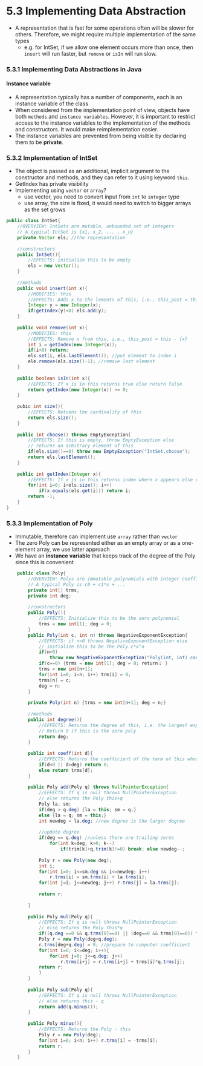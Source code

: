 5.3 Implementing Data Abstraction
===

- A representation that is fast for some operations often will be slower for others. Therefore, we might require multiple implementation of the same types
	- e.g. for IntSet, if we allow one element occurs more than once, then `insert` will run faster, but `remove` or `isIn` will run slow. 

### 5.3.1 Implementing Data Abstractions in Java
#### Instance variable
- A representation typically has a number of components, each is an instance variable of the class
- When considered from the implementation point of view, objects have both `methods` and `instance variables`. However, it is important to restrict access to the instance variables to the implementation of the methods and constructors. It would make reimplementation easier.
- The instance variables are prevented from being visible by declaring them to be **private**.

### 5.3.2 Implementation of IntSet
- The object is passed as an additional, implicit argument to the constructor and methods, and they can refer to it using keyword `this`.
- GetIndex has private visibility
- Implementing using `vector` or `array`?
	- use vector, you need to convert input from `int` to `integer` type
	- use array, the size is fixed, it would need to switch to bigger arrays as the set grows
``` java
public class IntSet{
	//OVERVIEW: IntSets are mutable, unbounded set of integers
	// A typical IntSet is {x1, x_2, ... , x_n}
	private Vector els; //the representation
	
	//constructors
	public IntSet(){
		//EFFECTS: initialize this to be empty
		els = new Vector();
	}
		
	//methods
	public void insert(int x){
		//MODIFIES: this
		//EFFECTS: Adds x to the lements of this, i.e., this_post = this + {x}
		Integer y = new Integer(x);
		if(getIndex(y)<0) els.add(y);
	}
		
	public void remove(int x){
		//MODIFIES: this
		//EFFECTS: Remove x from this, i.e., this_post = this - {x}
		int i = getIndex(new Integer(x));
		if(i<0) return;
		els.set(i, els.lastElement()); //put element to index i
		ele.remove(els.size()-1); //remove last element
	}
		
	public boolean isIn(int x){
		//EFFECTS: If x is in this returns true else return false
		return getIndex(new Integer(x)) >= 0;
	}
		
	pubic int size(){
		//EFFECTS: Retuens the cardinality of this
		return els.size();
	}
		
	public int choose() throws EmptyException{
		//EFFECTS: If this is empty, throw EmptyException else
		// returns an arbitrary element of this
		if(els.size()==0) throw new EmptyException("IntSet.choose");
		return els.lastElement();
	}
	
	public int getIndex(Integer x){
		//EFFECTS: If x is in this returns index where x appears else return -1
		for(int i=0; i<els.size(); i++)
			if(x.equals(els.get(i))) return i;
		return -1;
	}
}
```

### 5.3.3 Implementation of Poly
- Immutable, therefore can implement use `array` rather than `vector`
- The zero Poly can be represented either as an empty array or as a one-element array, we use latter approach
- We have an **instance variable** that keeps track of the degree of the Poly since this is convenient

``` java
	public class Poly{
		//OVERVIEW: Polys are immutable polynomials with integer coefficients
		// A typical Poly is c0 + c1*x + ...
		private int[] trms;
		private int deg;
		
		//constructors
		public Poly(){
			//EFFECTS: Initialize this to be the zero polynomial
			trms = new int[1]; deg = 0;
		}
		public Poly(int c, int n) throws NegativeExponentException{
			//EFFECTS: if n<0 throws NegativeExponentException else
			// initialize this to be the Poly c*x^n
			if(n<0)
				throw new NegativeExponentException("Poly(int, int) constructor");
			if(c==0) {trms = new int[1]; deg = 0; return； }
			trms = new int[n+1];
			for(int i=0; i<n; i++) trm[i] = 0;
			trms[n] = c;
			deg = n;
		}
		
		private Poly(int n) {trms = new int[n+1]; deg = n;}
		
		//methods
		public int degree(){
			//EFFECTS: Returns the degree of this, i.e. the largest exponent with a non-zero coefficient
			// Return 0 if this is the zero poly
			return deg;
		}	
		
		public int coeff(int d){
			//EFFECTS: Returns the coefficient of the term of this whose exponent is d
			if(d<0 || d>deg) return 0;
			else return trms[d];
		}
			
		public Poly add(Poly q) throws NullPointerException{
			//EFFECTS: If q is null throws NullPointerException
			// else returns the Poly this+q
			Poly la, sm;
			if(deg > q.deg) {la = this; sm = q;} 
			else {la = q; sm = this;}
			int newdeg = la.deg; //new degree is the larger degree
			
			//update degree 
			if(deg == q.deg) //unless there are trailing zeros
				for(int k=deg; k>0; k--)
					if(trim[k]+q.trim[k]!=0) break; else newdeg--;
					
			Poly r = new Poly(new deg);
			int i;
			for(int i=0; i<=sm.deg && i<=newdeg; i++)
				r.trms[i] = sm.trms[i] + la.trms[i];
			for(int j=i; j<=newdeg; j++) r.trms[j] = la.trms[j];
			
			return r;
			
		}
		
		public Poly mul(Poly q){
			//EFFECTS: If q is null throws NullPointerException
			// else returns the Poly this*q
			if((q.deg ==0 && q.trms[0]==0) || (deg==0 && trms[0]==0)) then return new Poly();
			Poly r = new Poly(deg+q.deg);
			r.trms[deg+q.deg] = 0; //prepare to computer coefficient
			for(int i=0; i<=deg; i++){
				for(int j=0; j<=q.deg; j++)
					r.trms[i+j] = r.trms[i+j] + trms[i]*q.trms[j];
			return r;
			}
		}
		
		public Poly sub(Poly q){
			//EFFECTS: If q is null throws NullPointerException
			// else returns this - q
			return add(q.minus());
		}
		
		public Poly minus(){
			//EFFECTS: Returns the Poly - this
			Poly r = new Poly(deg);
			for(int i=0; i<n; i++) r.trms[i] = -trms[i];
			return r;
		}
	}
```